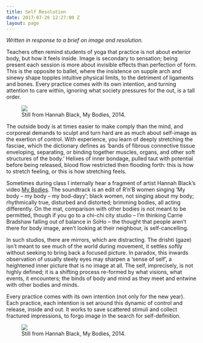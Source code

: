 ```yaml
---
title: Self Resolution
date: 2017-07-26 12:27:00 Z
layout: page
---
```


*Written in response to a brief on image and resolution.*

Teachers often remind students of yoga that practice is not about exterior body, but how it feels inside. Image is secondary to sensation; being present each session is more about invisible effects than perfection of form. This is the opposite to ballet, where the insistence on supple arch and sinewy shape topples intuitive physical limits, to the detriment of ligaments and bones. Every practice comes with its own intention, and turning attention to care within, ignoring what society pressures for the out, is a tall order.

<figure>
<img src="/uploads/hannah%20black%201.png">
<figcaption>Still from Hannah Black, My Bodies, 2014.</figcaption>
</figure>

The outside body is at times easier to make comply than the mind, and corporeal demands to sculpt and turn hard are as much about self-image as the exertion of control. With experience, you learn of deeply stretching the fasciae, which the dictionary defines as ‘bands of fibrous connective tissue enveloping, separating, or binding together muscles, organs, and other soft structures of the body.’ Helixes of inner bondage, pulled taut with potential before being released, blood flow restricted then flooding forth: this is how to stretch feeling, or this is how stretching feels.

Sometimes during class I internally hear a fragment of artist Hannah Black’s video [My Bodies](https://vimeo.com/85906379). The soundtrack is an edit of R’n’B women singing ‘My body – my body – my bod-dayy’; black women, not singing about my body; rhythmically true, disturbed and distorted; brimming bodies, all acting differently. On the mat, comparison with other bodies is not meant to be permitted, though if you go to a chi-chi city studio – I’m thinking Carrie Bradshaw falling out of balance in SoHo – the thought that people aren’t there for body image, aren’t looking at their neighbour, is self-cancelling.

In such studios, there are mirrors, which are distracting. The drishti (gaze) isn’t meant to see much of the world during movement, it settles softly without seeking to bring back a focused picture. In paradox, this inwards observation of usually steely eyes may sharpen a ‘sense of self’, a heightened inner picture that is no image at all. The self, imprecisely, is not highly defined; it is a shifting process re-formed by what visions, what events, it encounters; the binds of body and mind as they meet and entwine with other bodies and minds.

Every practice comes with its own intention (not only for the new year). Each practice, each intention is set around this dynamic of control and release, inside and out. It works to save scattered stimuli and collect fractured impressions, to forgo image in the search for self-definition.

<figure>
<img src="/uploads/hannah%20black%202.png">
<figcaption>Still from Hannah Black, My Bodies, 2014.</figcaption>
</figure>